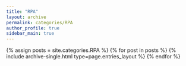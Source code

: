 ```yaml
---
title: "RPA"
layout: archive
permalink: categories/RPA
author_profile: true
sidebar_main: true
---
```



{% assign posts = site.categories.RPA %}
{% for post in posts %} {% include archive-single.html type=page.entries_layout %} {% endfor %}

